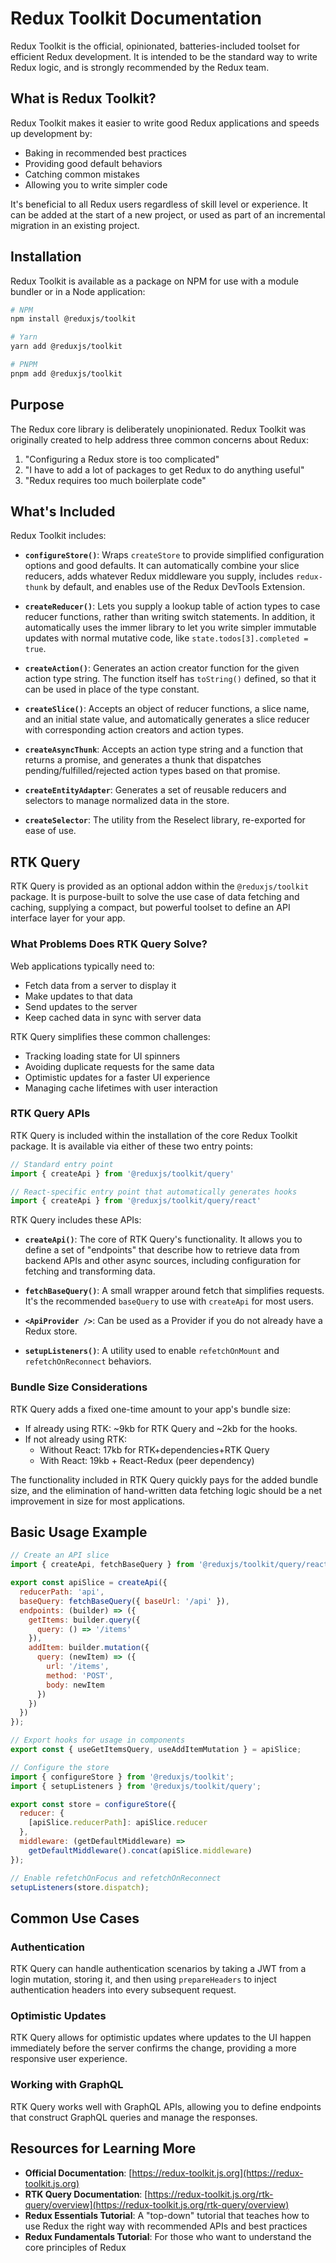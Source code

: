 # Redux Toolkit Documentation

Redux Toolkit is the official, opinionated, batteries-included toolset for efficient Redux development. It is intended to be the standard way to write Redux logic, and is strongly recommended by the Redux team.

## What is Redux Toolkit?

Redux Toolkit makes it easier to write good Redux applications and speeds up development by:

- Baking in recommended best practices
- Providing good default behaviors
- Catching common mistakes
- Allowing you to write simpler code

It's beneficial to all Redux users regardless of skill level or experience. It can be added at the start of a new project, or used as part of an incremental migration in an existing project.

## Installation

Redux Toolkit is available as a package on NPM for use with a module bundler or in a Node application:

```bash
# NPM
npm install @reduxjs/toolkit

# Yarn
yarn add @reduxjs/toolkit

# PNPM
pnpm add @reduxjs/toolkit
```

## Purpose

The Redux core library is deliberately unopinionated. Redux Toolkit was originally created to help address three common concerns about Redux:

1. "Configuring a Redux store is too complicated"
2. "I have to add a lot of packages to get Redux to do anything useful"
3. "Redux requires too much boilerplate code"

## What's Included

Redux Toolkit includes:

- **`configureStore()`**: Wraps `createStore` to provide simplified configuration options and good defaults. It can automatically combine your slice reducers, adds whatever Redux middleware you supply, includes `redux-thunk` by default, and enables use of the Redux DevTools Extension.

- **`createReducer()`**: Lets you supply a lookup table of action types to case reducer functions, rather than writing switch statements. In addition, it automatically uses the immer library to let you write simpler immutable updates with normal mutative code, like `state.todos[3].completed = true`.

- **`createAction()`**: Generates an action creator function for the given action type string. The function itself has `toString()` defined, so that it can be used in place of the type constant.

- **`createSlice()`**: Accepts an object of reducer functions, a slice name, and an initial state value, and automatically generates a slice reducer with corresponding action creators and action types.

- **`createAsyncThunk`**: Accepts an action type string and a function that returns a promise, and generates a thunk that dispatches pending/fulfilled/rejected action types based on that promise.

- **`createEntityAdapter`**: Generates a set of reusable reducers and selectors to manage normalized data in the store.

- **`createSelector`**: The utility from the Reselect library, re-exported for ease of use.

## RTK Query

RTK Query is provided as an optional addon within the `@reduxjs/toolkit` package. It is purpose-built to solve the use case of data fetching and caching, supplying a compact, but powerful toolset to define an API interface layer for your app.

### What Problems Does RTK Query Solve?

Web applications typically need to:

- Fetch data from a server to display it
- Make updates to that data
- Send updates to the server
- Keep cached data in sync with server data

RTK Query simplifies these common challenges:

- Tracking loading state for UI spinners
- Avoiding duplicate requests for the same data
- Optimistic updates for a faster UI experience
- Managing cache lifetimes with user interaction

### RTK Query APIs

RTK Query is included within the installation of the core Redux Toolkit package. It is available via either of these two entry points:

```javascript
// Standard entry point
import { createApi } from '@reduxjs/toolkit/query'

// React-specific entry point that automatically generates hooks
import { createApi } from '@reduxjs/toolkit/query/react'
```

RTK Query includes these APIs:

- **`createApi()`**: The core of RTK Query's functionality. It allows you to define a set of "endpoints" that describe how to retrieve data from backend APIs and other async sources, including configuration for fetching and transforming data.

- **`fetchBaseQuery()`**: A small wrapper around fetch that simplifies requests. It's the recommended `baseQuery` to use with `createApi` for most users.

- **`<ApiProvider />`**: Can be used as a Provider if you do not already have a Redux store.

- **`setupListeners()`**: A utility used to enable `refetchOnMount` and `refetchOnReconnect` behaviors.

### Bundle Size Considerations

RTK Query adds a fixed one-time amount to your app's bundle size:

- If already using RTK: ~9kb for RTK Query and ~2kb for the hooks.
- If not already using RTK:
  - Without React: 17kb for RTK+dependencies+RTK Query
  - With React: 19kb + React-Redux (peer dependency)

The functionality included in RTK Query quickly pays for the added bundle size, and the elimination of hand-written data fetching logic should be a net improvement in size for most applications.

## Basic Usage Example

```javascript
// Create an API slice
import { createApi, fetchBaseQuery } from '@reduxjs/toolkit/query/react';

export const apiSlice = createApi({
  reducerPath: 'api',
  baseQuery: fetchBaseQuery({ baseUrl: '/api' }),
  endpoints: (builder) => ({
    getItems: builder.query({
      query: () => '/items'
    }),
    addItem: builder.mutation({
      query: (newItem) => ({
        url: '/items',
        method: 'POST',
        body: newItem
      })
    })
  })
});

// Export hooks for usage in components
export const { useGetItemsQuery, useAddItemMutation } = apiSlice;

// Configure the store
import { configureStore } from '@reduxjs/toolkit';
import { setupListeners } from '@reduxjs/toolkit/query';

export const store = configureStore({
  reducer: {
    [apiSlice.reducerPath]: apiSlice.reducer
  },
  middleware: (getDefaultMiddleware) =>
    getDefaultMiddleware().concat(apiSlice.middleware)
});

// Enable refetchOnFocus and refetchOnReconnect
setupListeners(store.dispatch);
```

## Common Use Cases

### Authentication

RTK Query can handle authentication scenarios by taking a JWT from a login mutation, storing it, and then using `prepareHeaders` to inject authentication headers into every subsequent request.

### Optimistic Updates

RTK Query allows for optimistic updates where updates to the UI happen immediately before the server confirms the change, providing a more responsive user experience.

### Working with GraphQL

RTK Query works well with GraphQL APIs, allowing you to define endpoints that construct GraphQL queries and manage the responses.

## Resources for Learning More

- **Official Documentation**: [https://redux-toolkit.js.org](https://redux-toolkit.js.org)
- **RTK Query Documentation**: [https://redux-toolkit.js.org/rtk-query/overview](https://redux-toolkit.js.org/rtk-query/overview)
- **Redux Essentials Tutorial**: A "top-down" tutorial that teaches how to use Redux the right way with recommended APIs and best practices
- **Redux Fundamentals Tutorial**: For those who want to understand the core principles of Redux